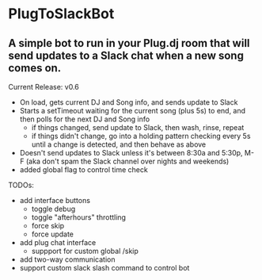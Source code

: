 # PlugToSlackBot
A simple bot to run in your Plug.dj room that will send updates to a Slack chat when a new song comes on.
--

Current Release: v0.6

* On load, gets current DJ and Song info, and sends update to Slack
* Starts a setTimeout waiting for the current song (plus 5s) to end, and then polls for the next DJ and Song info
  * if things changed, send update to Slack, then wash, rinse, repeat
  * if things didn't change, go into a holding pattern checking every 5s until a change is detected, and then behave as above
* Doesn't send updates to Slack unless it's between 8:30a and 5:30p, M-F (aka don't spam the Slack channel over nights and weekends)
 * added global flag to control time check
 
TODOs:

* add interface buttons
  * toggle debug
  * toggle "afterhours" throttling
  * force skip
  * force update
* add plug chat interface
  * suppport for custom global /skip
* add two-way communication
*   support custom slack slash command to control bot
